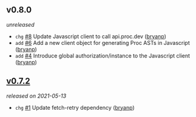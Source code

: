 ## v0.8.0

*unreleased*

  * `chg` [#8](https://github.com/metabahn/proc/pull/8) Update Javascript client to call api.proc.dev ([bryanp](https://github.com/bryanp))
  * `add` [#6](https://github.com/metabahn/proc/pull/6) Add a new client object for generating Proc ASTs in Javascript ([bryanp](https://github.com/bryanp))
  * `add` [#4](https://github.com/metabahn/proc/pull/4) Introduce global authorization/instance to the Javascript client ([bryanp](https://github.com/bryanp))

## [v0.7.2](https://github.com/metabahn/proc/releases/tag/2021-05-13)

*released on 2021-05-13*

  * `chg` [#1](https://github.com/metabahn/proc/pull/1) Update fetch-retry dependency ([bryanp](https://github.com/bryanp))


